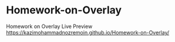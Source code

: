 # Homework-on-Overlay
Homework on Overlay
Live Preview
https://kazimohammadnozremoin.github.io/Homework-on-Overlay/

